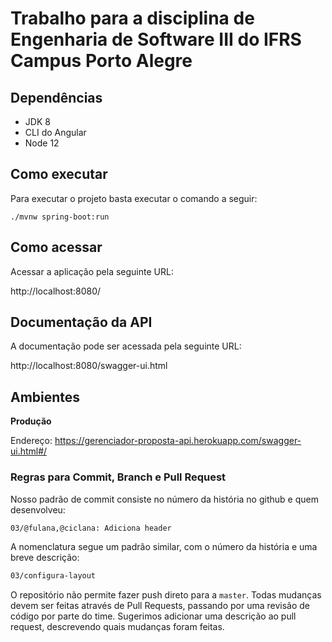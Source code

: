 # Trabalho para a disciplina de Engenharia de Software III do IFRS Campus Porto Alegre

## Dependências
- JDK 8
- CLI do Angular
- Node 12

## Como executar
Para executar o projeto basta executar o comando a seguir:
```
./mvnw spring-boot:run
```

## Como acessar
Acessar a aplicação pela seguinte URL:

http://localhost:8080/

## Documentação da API
A documentação pode ser acessada pela seguinte URL:

http://localhost:8080/swagger-ui.html

## Ambientes

__Produção__

Endereço: https://gerenciador-proposta-api.herokuapp.com/swagger-ui.html#/


### Regras para Commit, Branch e Pull Request

Nosso padrão de commit consiste no número da história no github e quem desenvolveu:

```sh
03/@fulana,@ciclana: Adiciona header
```

A nomenclatura segue um padrão similar, com o número da história e uma breve descrição:

```sh
03/configura-layout
```

O repositório não permite fazer push direto para a `master`. Todas mudanças devem ser feitas através de Pull Requests, passando por uma revisão de código por parte do time. Sugerimos adicionar uma descrição ao pull request, descrevendo quais mudanças foram feitas.
